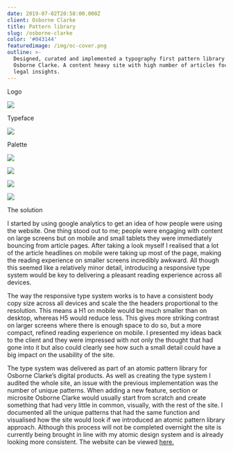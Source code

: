 ```yaml
---
date: 2019-07-02T20:58:00.000Z
client: Osborne Clarke
title: Pattern library
slug: /osborne-clarke
color: '#043144'
featuredimage: /img/oc-cover.png
outline: >-
  Designed, curated and implemented a typography first pattern library for
  Osborne Clarke. A content heavy site with high number of articles focusing on
  legal insights.
---
```


<div class="OffsetContent Logo">

<p class="title">Logo</p>

![](/img/oc-logo.svg)

</div>

<div class="OffsetContent">

<p class="title">Typeface</p>

![](/img/oc-typeface.svg)

</div>

<div class="OffsetContent Colours">

<p class="title">Palette</p>

![](/img/oc-colours.svg)

</div>
<div class="FullWidthImage">

![](/img/oc-combo-4.jpg)

</div>

<div class="FullWidthImage">

![](/img/oc-combo-2.jpg)

</div>

<div class="FullWidthImage">

![](/img/oc-mobile.jpg)

</div>
<div class="OffsetContent">

<p class="title">The solution</p>

<div class="content">

I started by using google analytics to get an idea of how people were using the website. One thing stood out to me; people were engaging with content on large screens but on mobile and small tablets they were immediately bouncing from article pages. After taking a look myself I realised that a lot of the article headlines on mobile were taking up most of the page, making the reading experience on smaller screens incredibly awkward. All though this seemed like a relatively minor detail, introducing a responsive type system would be key to delivering a pleasant reading experience across all devices.

The way the responsive type system works is to have a consistent body copy size across all devices and scale the the headers proportional to the resolution. This means a H1 on mobile would be much smaller than on desktop, whereas H5 would reduce less. This gives more striking contrast on larger screens where there is enough space to do so, but a more compact, refined reading experience on mobile. I presented my ideas back to the client and they were impressed with not only the thought that had gone into it but also could clearly see how such a small detail could have a big impact on the usability of the site.

The type system was delivered as part of an atomic pattern library for Osborne Clarke’s digital products. As well as creating the type system I audited the whole site, an issue with the previous implementation was the number of unique patterns. When adding a new feature, section or microsite Osborne Clarke would usually start from scratch and create something that had very little in common, visually, with the rest of the site. I documented all the unique patterns that had the same function and visualised how the site would look if we introduced an atomic pattern library approach. Although this process will not be completed overnight the site is currently being brought in line with my atomic design system and is already looking more consistent. The website can be viewed <a href="https://www.osborneclarke.com/">here.</a>

</div>

</div>
